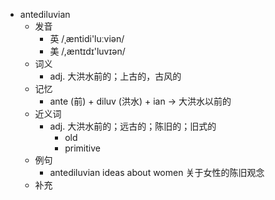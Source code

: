 - antediluvian
  - 发音
    - 英 /ˌæntidi'luːviən/
    - 美 /,æntɪdɪ'luvɪən/
  - 词义
    - adj. 大洪水前的；上古的，古风的
  - 记忆
    - ante (前) + diluv (洪水) + ian → 大洪水以前的
  - 近义词
    - adj. 大洪水前的；远古的；陈旧的；旧式的
      - old
      - primitive
  - 例句
    - antediluvian ideas about women 关于女性的陈旧观念
  - 补充